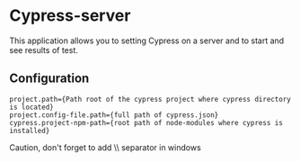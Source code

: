 # Cypress-server

This application allows you to setting Cypress on a server and to start and see results of test.

## Configuration

```
project.path={Path root of the cypress project where cypress directory is located}
project.config-file.path={full path of cypress.json}
cypress.project-npm-path={root path of node-modules where cypress is installed}
```

Caution, don't forget to add \\\\ separator in windows
